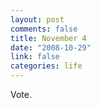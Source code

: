 ```yaml
--- 
layout: post
comments: false
title: November 4
date: "2008-10-29"
link: false
categories: life
---
```

Vote.

<object width="425" height="344"><param name="movie" value="http://www.youtube.com/v/fX40RsSLwF4&hl=en&fs=1"></param><param name="allowFullScreen" value="true"></param><embed src="http://www.youtube.com/v/fX40RsSLwF4&hl=en&fs=1" type="application/x-shockwave-flash" allowfullscreen="true" width="425" height="344"></embed></object>
